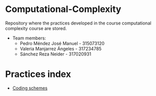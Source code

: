 # Computational-Complexity

Repository where the practices developed in the course computational complexity course are stored.

* Team members:
	- Pedro Méndez José Manuel - 315073120
 	- Valeria Manjarrez Ángeles - 317234785
  	- Sánchez Reza Neider - 317020931

# Practices index

* [Coding schemes](https://github.com/Jose-MPM/Computational-Complexity/tree/main/p1)

